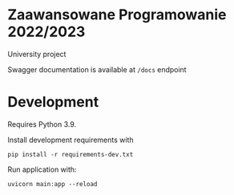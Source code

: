 # Zaawansowane Programowanie 2022/2023
University project

Swagger documentation is available at `/docs` endpoint

# Development
Requires Python 3.9.

Install development requirements with
```
pip install -r requirements-dev.txt
```

Run application with:
```
uvicorn main:app --reload
```
